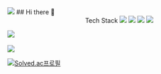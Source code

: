 <!-- 
git readme 사용법
https://gist.github.com/ihoneymon/652be052a0727ad59601
https://github.com/kyechan99/capsule-render/blob/master/docs/README_kr.md
-->

<!-- 
readme header 설정
출처: https://github.com/kyechan99/capsule-render/blob/master/docs/README_kr.md
<img src="https://capsule-render.vercel.app/api?type=모양&color=색상코드&height=높이&section=header&text=텍스트&fontSize=텍스트크기"/>
-->
<img src="https://capsule-render.vercel.app/api?type=waving&color=auto&height=300&section=header&fontSize=90"/>
## Hi there 👋


<!-- 사용할 줄 아는 기술 리스트
<img src="https://img.shields.io/badge/아이콘내용-바탕색?style=flat&logo=로고이름&logoColor=white"/>
icon: https://simpleicons.org
-->
<div align="center">
  Tech Stack
  <img src="https://img.shields.io/badge/Java-007396?style=flat&logo=Java&logoColor=white" />
  <img src="https://img.shields.io/badge/HTML5-E34F26?style=flat&logo=HTML5&logoColor=white" />
  <img src="https://img.shields.io/badge/CSS3-1572B6?style=flat&logo=CSS3&logoColor=white" />
  <img src="https://img.shields.io/badge/JavaScrpit-F7DF1E?style=flat&logo=JS&logoColor=white" />
</div>




<!-- 
<img src="https://github-readme-stats.vercel.app/api/top-langs/?username=본인아이디&layout=compact"><br><br>
<img src="https://github-readme-stats.vercel.app/api?username=본인아이디&show_icons=true">
-->
<img src="https://github-readme-stats.vercel.app/api/top-langs/?username=arcensia&layout=compact"><br><br>
<img src="https://github-readme-stats.vercel.app/api?username=arcensia&show_icons=true">
<!-- 
백준 티어 출처:https://github.com/mazassumnida/mazassumnida?tab=readme-ov-file
아래가 코드
[![Solved.ac프로필](http://mazassumnida.wtf/api/v2/generate_badge?boj={handle})](https://solved.ac/{handle})
-->
[![Solved.ac프로필](http://mazassumnida.wtf/api/v2/generate_badge?boj={handle})](https://solved.ac/{handle})




<!--
<img src="https://capsule-render.vercel.app/api?type=wave&color=auto&height=300&section=header&text=capsule%20render&fontSize=90" />
-->
